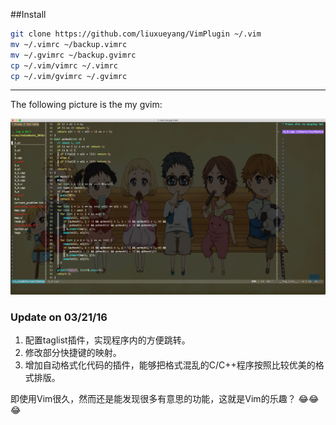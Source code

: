 ##Install

```bash
git clone https://github.com/liuxueyang/VimPlugin ~/.vim
mv ~/.vimrc ~/backup.vimrc
mv ~/.gvimrc ~/backup.gvimrc
cp ~/.vim/vimrc ~/.vimrc 
cp ~/.vim/gvimrc ~/.gvimrc 
```

---

The following picture is the my gvim:

![Gvim](./vim.png)

### Update on 03/21/16

1. 配置taglist插件，实现程序内的方便跳转。
2. 修改部分快捷键的映射。
3. 增加自动格式化代码的插件，能够把格式混乱的C/C++程序按照比较优美的格式排版。

即使用Vim很久，然而还是能发现很多有意思的功能，这就是Vim的乐趣？ :joy::joy::joy:


